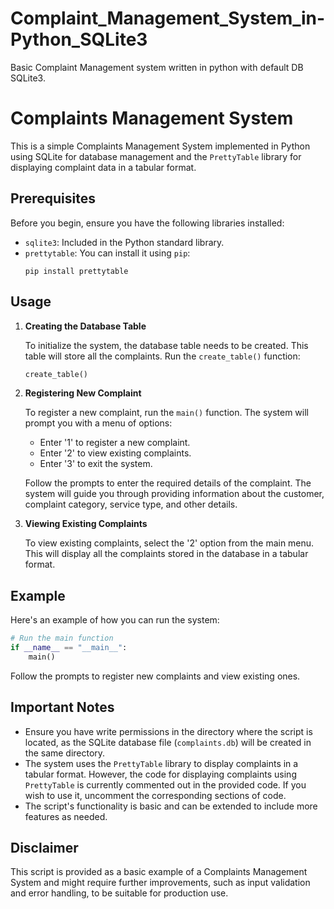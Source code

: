 # Complaint_Management_System_in-Python_SQLite3
Basic Complaint Management system written in python with default DB SQLite3.

# Complaints Management System

This is a simple Complaints Management System implemented in Python using SQLite for database management and the `PrettyTable` library for displaying complaint data in a tabular format.

## Prerequisites

Before you begin, ensure you have the following libraries installed:

- `sqlite3`: Included in the Python standard library.
- `prettytable`: You can install it using `pip`:
  ```
  pip install prettytable
  ```

## Usage

1. **Creating the Database Table**

   To initialize the system, the database table needs to be created. This table will store all the complaints. Run the `create_table()` function:

   ```python
   create_table()
   ```

2. **Registering New Complaint**

   To register a new complaint, run the `main()` function. The system will prompt you with a menu of options:

   - Enter '1' to register a new complaint.
   - Enter '2' to view existing complaints.
   - Enter '3' to exit the system.

   Follow the prompts to enter the required details of the complaint. The system will guide you through providing information about the customer, complaint category, service type, and other details.

3. **Viewing Existing Complaints**

   To view existing complaints, select the '2' option from the main menu. This will display all the complaints stored in the database in a tabular format.

## Example

Here's an example of how you can run the system:

```python
# Run the main function
if __name__ == "__main__":
    main()
```

Follow the prompts to register new complaints and view existing ones.

## Important Notes

- Ensure you have write permissions in the directory where the script is located, as the SQLite database file (`complaints.db`) will be created in the same directory.
- The system uses the `PrettyTable` library to display complaints in a tabular format. However, the code for displaying complaints using `PrettyTable` is currently commented out in the provided code. If you wish to use it, uncomment the corresponding sections of code.
- The script's functionality is basic and can be extended to include more features as needed.

## Disclaimer

This script is provided as a basic example of a Complaints Management System and might require further improvements, such as input validation and error handling, to be suitable for production use.
